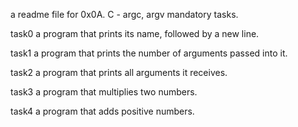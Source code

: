 a readme file for 0x0A. C - argc, argv mandatory tasks.



task0 a program that prints its name, followed by a new line.

task1 a program that prints the number of arguments passed into it.

task2 a program that prints all arguments it receives.

task3 a program that multiplies two numbers.

task4 a program that adds positive numbers.
